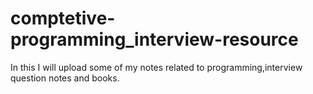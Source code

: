 # comptetive-programming_interview-resource
In this I will upload some of my notes related to programming,interview question notes and books. 
